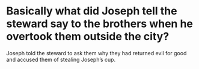 # Basically what did Joseph tell the steward say to the brothers when he overtook them outside the city?

Joseph told the steward to ask them why they had returned evil for good and accused them of stealing Joseph’s cup.
